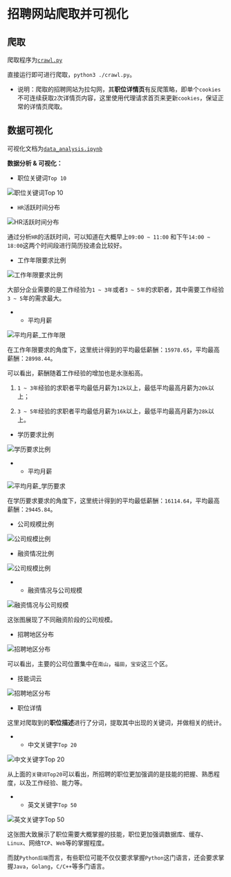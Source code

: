 # 招聘网站爬取并可视化

## 爬取

爬取程序为[`crawl.py`](./crawl.py)

直接运行即可进行爬取，`python3 ./crawl.py`。

* 说明：爬取的招聘网站为拉勾网，其**职位详情页**有反爬策略，即单个`cookies`不可连续获取`2`次详情页内容，这里使用代理请求首页来更新`cookies`，保证正常的详情页爬取。

## 数据可视化

可视化文档为[`data_analysis.ipynb`](./data_analysis.ipynb)

**数据分析 & 可视化：**

* 职位关键词`Top 10`

![职位关键词`Top 10`](./images/output_13_0.png)

* `HR`活跃时间分布

![`HR`活跃时间分布](./images/output_18_1.png)

通过分析`HR`的活跃时间，可以知道在大概早上`09:00 ~ 11:00` 和下午`14:00 ~ 18:00`这两个时间段进行简历投递会比较好。

* 工作年限要求比例

![工作年限要求比例](./images/output_24_0.png)

大部分企业需要的是工作经验为`1 ~ 3年`或者`3 ~ 5年`的求职者，其中需要工作经验`3 ~ 5`年的需求最大。

- * 平均月薪

![平均月薪_工作年限](./images/output_28_0.png)

在工作年限要求的角度下，这里统计得到的平均最低薪酬：`15978.65`，平均最高薪酬：`28998.44`。

可以看出，薪酬随着工作经验的增加也是水涨船高。

1) `1 ~ 3年`经验的求职者平均最低月薪为`12k`以上，最低平均最高月薪为`20k`以上；

2) `3 ~ 5年`经验的求职者平均最低月薪为`16k`以上，最低平均最高月薪为`28k`以上。

* 学历要求比例

![学历要求比例](./images/output_31_0.png)

- * 平均月薪

![平均月薪_学历要求](./images/output_34_0.png)

在学历要求要求的角度下，这里统计得到的平均最低薪酬：`16114.64`，平均最高薪酬：`29445.84`。

* 公司规模比例

![公司规模比例](./images/output_36_0.png)

* 融资情况比例

![公司规模比例](./images/output_38_0.png)

- * 融资情况与公司规模

![融资情况与公司规模](./images/output_41_0.png)

这张图展现了不同融资阶段的公司规模。

* 招聘地区分布

![招聘地区分布](./images/output_47_0.png)

可以看出，主要的公司位置集中在`南山`，`福田`，`宝安`这三个区。

* 技能词云

![招聘地区分布](./images/output_50_0.png)

* 职位详情

这里对爬取到的**职位描述**进行了分词，提取其中出现的关键词，并做相关的统计。

- * 中文关键字`Top 20`

![中文关键字`Top 20`](./images/output_59_0.png)

从上面的`关键词Top20`可以看出，所招聘的职位更加强调的是技能的把握、熟悉程度，以及工作经验、能力等。

- * 英文关键字`Top 50`

![英文关键字`Top 50`](./images/output_63_0.png)

这张图大致展示了职位需要大概掌握的技能，职位更加强调数据库、缓存、`Linux`、网络`TCP`、`Web`等的掌握程度。

而就`Python后端`而言，有些职位可能不仅仅要求掌握`Python`这门语言，还会要求掌握`Java`，`Golang`，`C/C++`等多门语言。